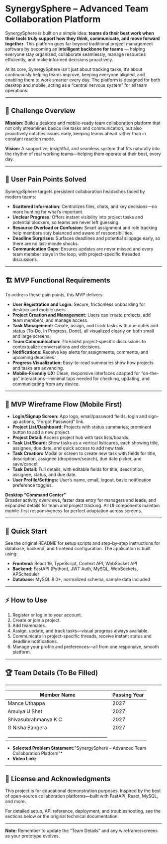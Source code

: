 # SynergySphere – Advanced Team Collaboration Platform

SynergySphere is built on a simple idea: **teams do their best work when their tools truly support how they think, communicate, and move forward together**. This platform goes far beyond traditional project management software by becoming an **intelligent backbone for teams** — helping everyone stay organized, collaborate seamlessly, manage resources efficiently, and make informed decisions proactively.

At its core, SynergySphere isn’t just about tracking tasks; it’s about continuously helping teams improve, keeping everyone aligned, and enabling them to work smarter every day. The platform is designed for both desktop and mobile, acting as a “central nervous system” for all team operations.

---

## 🚀 Challenge Overview

**Mission:** Build a desktop and mobile-ready team collaboration platform that not only streamlines basics like tasks and communication, but also proactively catches issues early, keeping teams ahead rather than in constant reaction mode.

**Vision:** A supportive, insightful, and seamless system that fits naturally into the rhythm of real working teams—helping them operate at their best, every day.

---

## 🎯 User Pain Points Solved

SynergySphere targets persistent collaboration headaches faced by modern teams:

- **Scattered Information:** Centralizes files, chats, and key decisions—no more hunting for what’s important.
- **Unclear Progress:** Offers instant visibility into project tasks and potential blockers, so teams are never left guessing.
- **Resource Overload or Confusion:** Smart assignment and role tracking help members stay balanced and aware of responsibilities.
- **Deadline Surprises:** Surfaces deadlines and potential slippage early, so there are no last-minute shocks.
- **Communication Gaps:** Ensures updates are never missed and every team member stays in the loop, with project-specific threaded discussions.

---

## 🏗️ MVP Functional Requirements

To address these pain points, this MVP delivers:

- **User Registration and Login:** Secure, frictionless onboarding for desktop and mobile users.
- **Project Creation and Management:** Users can create projects, add team members, and manage access.
- **Task Management:** Create, assign, and track tasks with due dates and status (To-Do, In Progress, Done), all visualized clearly on both small and large screens.
- **Team Communication:** Threaded project-specific discussions to contextualize conversations and decisions.
- **Notifications:** Receive key alerts for assignments, comments, and upcoming deadlines.
- **Progress Visualization:** Easy-to-read summaries show how projects and tasks are advancing.
- **Mobile-Friendly UX:** Clean, responsive interfaces adapted for “on-the-go” interactions—minimal taps needed for checking, updating, and communicating from any device.

---

## 📱 MVP Wireframe Flow (Mobile First)

- **Login/Signup Screen:** App logo, email/password fields, login and sign-up actions, “Forgot Password” link.
- **Project List/Dashboard:** Projects with status summaries; prominent button to add a new project.
- **Project Detail:** Access project hub with task lists/boards.
- **Task List/Board:** Show tasks as a vertical list/cards, each showing title, assignee, due date, and quick access to add new task.
- **Task Creation:** Modal or screen to create new task with fields for title, description, assignee (dropdown/search), due date picker, and save/cancel.
- **Task Detail:** Full details, with editable fields for title, description, assignee, status, and due date.
- **User Profile/Settings:** User’s name, email, logout, basic notification preference toggles.

**Desktop “Command Center”**  
Broader activity overviews, faster data entry for managers and leads, and expanded details for team and project tracking. All UI components maintain mobile-first responsiveness for perfect adaptation across screens.

---

## 🏁 Quick Start

See the original README for setup scripts and step-by-step instructions for database, backend, and frontend configuration. The application is built using:

- **Frontend:** React 19, TypeScript, Context API, WebSocket API
- **Backend:** FastAPI (Python), JWT Auth, MySQL, WebSockets, APScheduler
- **Database:** MySQL 8.0+, normalized schema, sample data included

---

## ⚡ How to Use

1. Register or log in to your account.
2. Create or join a project.
3. Add teammates.
4. Assign, update, and track tasks—visual progress always available.
5. Communicate in project-specific threads, receive instant status and deadline notifications.
6. Manage your profile and preferences—all from one responsive, smooth platform.

---

## 🏆 Team Details (To Be Filled)
 _____________________________________________
| Member Name                 | Passing Year |
|-----------------------------|--------------|
| Mance Uthappa		      |  2027        |
| Amulya U Shet        	      |  2027        |
| Shivasubrahmanya K C        |  2027        |
| G Nisha Bangera     	      |  2027        |
|____________________________________________|
- **Selected Problem Statement:**"SynergySphere – Advanced Team Collaboration Platform"*
- **Video Link:** 

---

## 📄 License and Acknowledgments

This project is for educational demonstration purposes. Inspired by the best of open-source collaboration platforms—built with FastAPI, React, MySQL, and more.

For detailed setup, API reference, deployment, and troubleshooting, see the sections below or the original technical documentation.

---

**Note:** Remember to update the “Team Details” and any wireframe/screens as your prototype evolves.
